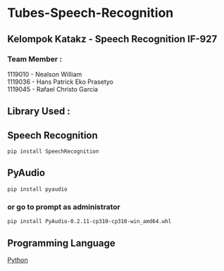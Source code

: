 # Tubes-Speech-Recognition

## Kelompok Katakz - Speech Recognition IF-927

### Team Member : 
1119010 - Nealson William\
1119036 - Hans Patrick Eko Prasetyo\
1119045 - Rafael Christo Garcia

## Library Used :

## Speech Recognition
```
pip install SpeechRecognition
```

## PyAudio
```
pip install pyaudio
```

### or go to prompt as administrator

```
pip install PyAudio-0.2.11-cp310-cp310-win_amd64.whl
```

## Programming Language

[Python](https://www.python.org/)


